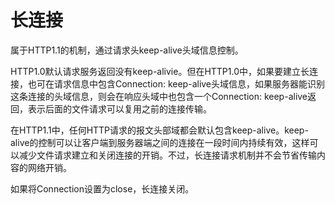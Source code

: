 # 长连接

属于HTTP1.1的机制，通过请求头keep-alive头域信息控制。

HTTP1.0默认请求服务返回没有keep-alivie。但在HTTP1.0中，如果要建立长连接，也可在请求信息中包含Connection: keep-alive头域信息，如果服务器能识别这条连接的头域信息，则会在响应头域中也包含一个Connection: keep-alive返回，表示后面的文件请求可以复用之前的连接传输。

在HTTP1.1中，任何HTTP请求的报文头部域都会默认包含keep-alive。keep-alive的控制可以让客户端到服务器端之间的连接在一段时间内持续有效，这样可以减少文件请求建立和关闭连接的开销。不过，长连接请求机制并不会节省传输内容的网络开销。

如果将Connection设置为close，长连接关闭。



[HTTP1.1的详细解读]: https://datatracker.ietf.org/doc/rfc2616/?include_text=1

